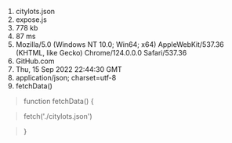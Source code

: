 1. citylots.json
2. expose.js
3. 778 kb
4. 87 ms
5. Mozilla/5.0 (Windows NT 10.0; Win64; x64) AppleWebKit/537.36 (KHTML, like Gecko) Chrome/124.0.0.0 Safari/537.36
6. GitHub.com
7. Thu, 15 Sep 2022 22:44:30 GMT
8. application/json; charset=utf-8
9.  fetchData()

> function fetchData() {

>  fetch('./citylots.json')

>}
